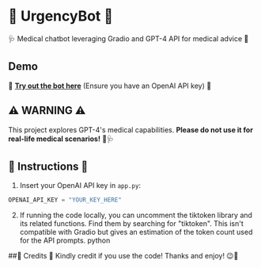 # 🚨 **UrgencyBot** 🚨
🩺 Medical chatbot leveraging Gradio and GPT-4 API for medical advice 🤖

## Demo
🔗 **[Try out the bot here](https://huggingface.co/spaces/TILK/UrgencyBot)** (Ensure you have an OpenAI API key) 🔗

## ⚠️ **WARNING** ⚠️  
This project explores GPT-4's medical capabilities. **Please do not use it for real-life medical scenarios!** 🚫🩺

## 📝 **Instructions** 📝
1. Insert your OpenAI API key in `app.py`: 
```python
OPENAI_API_KEY = "YOUR_KEY_HERE"
```
2. If running the code locally, you can uncomment the tiktoken library and its related functions. Find them by searching for "tiktoken". This isn't compatible with Gradio but gives an estimation of the token count used for the API prompts.
python

##🌟 Credits 🌟
Kindly credit if you use the code! Thanks and enjoy! 😉🙏
